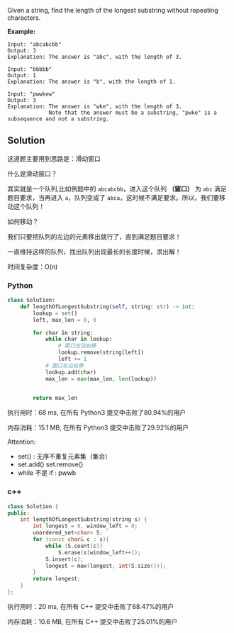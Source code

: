Given a string, find the length of the longest substring without repeating characters.

**Example:**
```
Input: "abcabcbb"
Output: 3 
Explanation: The answer is "abc", with the length of 3.

Input: "bbbbb"
Output: 1
Explanation: The answer is "b", with the length of 1.

Input: "pwwkew"
Output: 3
Explanation: The answer is "wke", with the length of 3. 
             Note that the answer must be a substring, "pwke" is a subsequence and not a substring.
```

## Solution
这道题主要用到思路是：滑动窗口

什么是滑动窗口？

其实就是一个队列,比如例题中的 ```abcabcbb```，进入这个队列 **（窗口）** 为 ```abc``` 满足题目要求，当再进入 ```a```，队列变成了 ```abca```，这时候不满足要求。所以，我们要移动这个队列！

如何移动？

我们只要把队列的左边的元素移出就行了，直到满足题目要求！

一直维持这样的队列，找出队列出现最长的长度时候，求出解！

时间复杂度：O(n)

### Python
```python
class Solution:
    def lengthOfLongestSubstring(self, string: str) -> int:
        lookup = set()
        left, max_len = 0, 0

        for char in string:
            while char in lookup:
                # 窗口左沿右移
                lookup.remove(string[left]) 
                left += 1
            # 窗口右沿右移
            lookup.add(char)
            max_len = max(max_len, len(lookup))
            

        return max_len
```

执行用时：68 ms, 在所有 Python3 提交中击败了80.94%的用户

内存消耗：15.1 MB, 在所有 Python3 提交中击败了29.92%的用户

Attention:
- set() : 无序不重复元素集（集合）
- set.add()  set.remove()
- while 不是 if : pwwb

### c++
```c++
class Solution {
public:
    int lengthOfLongestSubstring(string s) {
        int longest = 0, window_left = 0;
        unordered_set<char> S;
        for (const char& c : s){
            while (S.count(c))
                S.erase(s[window_left++]);
            S.insert(c);
            longest = max(longest, int(S.size()));
        }
        return longest;
    }
};
```

执行用时：20 ms, 在所有 C++ 提交中击败了68.47%的用户

内存消耗：10.6 MB, 在所有 C++ 提交中击败了25.01%的用户
